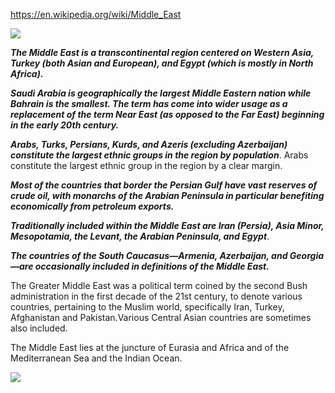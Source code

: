 https://en.wikipedia.org/wiki/Middle_East

![](https://upload.wikimedia.org/wikipedia/commons/3/3f/Middle_East_%28orthographic_projection%29.svg)

***The Middle East is a transcontinental region centered on Western Asia, Turkey (both Asian and European), and Egypt (which is mostly in North Africa).***

***Saudi Arabia is geographically the largest Middle Eastern nation while Bahrain is the smallest. The term has come into wider usage as a replacement of the term Near East (as opposed to the Far East) beginning in the early 20th century.***


***Arabs, Turks, Persians, Kurds, and Azeris (excluding Azerbaijan) constitute the largest ethnic groups in the region by population***. Arabs constitute the largest ethnic group in the region by a clear margin.


***Most of the countries that border the Persian Gulf have vast reserves of crude oil, with monarchs of the Arabian Peninsula in particular benefiting economically from petroleum exports.***



***Traditionally included within the Middle East are Iran (Persia), Asia Minor, Mesopotamia, the Levant, the Arabian Peninsula, and Egypt***. 


***The countries of the South Caucasus—Armenia, Azerbaijan, and Georgia—are occasionally included in definitions of the Middle East.***

The Greater Middle East was a political term coined by the second Bush administration in the first decade of the 21st century, to denote various countries, pertaining to the Muslim world, specifically Iran, Turkey, Afghanistan and Pakistan.Various Central Asian countries are sometimes also included.


The Middle East lies at the juncture of Eurasia and Africa and of the Mediterranean Sea and the Indian Ocean.


![](https://upload.wikimedia.org/wikipedia/commons/thumb/8/83/Oil_and_Gas_Infrastructure_Persian_Gulf_%28large%29.gif/681px-Oil_and_Gas_Infrastructure_Persian_Gulf_%28large%29.gif)









